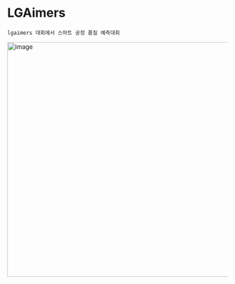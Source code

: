 # LGAimers

```
lgaimers 대회에서 스마트 공정 품질 예측대회
```
<img width="537" alt="image" src="https://user-images.githubusercontent.com/97833069/227754518-a41c915b-1727-49ec-972a-efc23beebabd.png">
